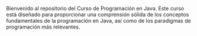 Bienvenido al repositorio del Curso de Programación en Java. 
Este curso está diseñado para proporcionar una comprensión sólida de los conceptos fundamentales de la programación en Java, así como de los paradigmas de programación más relevantes. 
